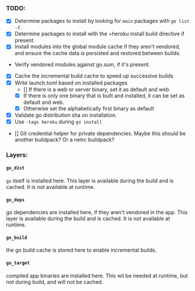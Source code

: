 ### TODO:

- [x] Determine packages to install by looking for `main` packages with `go list
  -f`.
- [x] Determine packages to install with the +heroku install build directive if
  present.
- [x] Install modules into the global module cache if they aren't vendored, and ensure the cache data is persisted and restored between builds.
- Verify vendored modules against go.sum, if it's present.
- [x] Cache the incremental build cache to speed up successive builds
- [x] Write launch.toml based on installed packages
  - [] If there is a web or server binary, set it as default and web
  - [x] If there is only one binary that is built and installed, it can be set as
    default and web.
  - [x] Otherwise set the alphabetically first binary as default
- [x] Validate go distribution sha on installation.
- [x] Use `-tags heroku` during `go install`
- [] Git credential helper for private dependencies. Maybe this should be another
  buildpack? Or a netrc buildpack?

### Layers:

#### `go_dist`

`go` itself is installed here. This layer is available during the build and is
cached. It is not available at runtime.

#### `go_deps`

go dependencies are installed here, if they aren't vendored in the app.
This layer is available during the build and is cached. It is not available at runtime.

#### `go_build`

the go build cache is stored here to enable incremental builds.

#### `go_target`

compiled app binaries are installed here. This wil be needed at runtime, but not
during build, and will not be cached.
